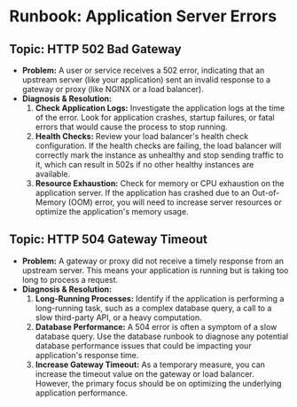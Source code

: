 # Runbook: Application Server Errors

## Topic: HTTP 502 Bad Gateway
- **Problem:** A user or service receives a 502 error, indicating that an upstream server (like your application) sent an invalid response to a gateway or proxy (like NGINX or a load balancer).
- **Diagnosis & Resolution:**
  1. **Check Application Logs:** Investigate the application logs at the time of the error. Look for application crashes, startup failures, or fatal errors that would cause the process to stop running.
  2. **Health Checks:** Review your load balancer's health check configuration. If the health checks are failing, the load balancer will correctly mark the instance as unhealthy and stop sending traffic to it, which can result in 502s if no other healthy instances are available.
  3. **Resource Exhaustion:** Check for memory or CPU exhaustion on the application server. If the application has crashed due to an Out-of-Memory (OOM) error, you will need to increase server resources or optimize the application's memory usage.

## Topic: HTTP 504 Gateway Timeout
- **Problem:** A gateway or proxy did not receive a timely response from an upstream server. This means your application is running but is taking too long to process a request.
- **Diagnosis & Resolution:**
  1. **Long-Running Processes:** Identify if the application is performing a long-running task, such as a complex database query, a call to a slow third-party API, or a heavy computation.
  2. **Database Performance:** A 504 error is often a symptom of a slow database query. Use the database runbook to diagnose any potential database performance issues that could be impacting your application's response time.
  3. **Increase Gateway Timeout:** As a temporary measure, you can increase the timeout value on the gateway or load balancer. However, the primary focus should be on optimizing the underlying application performance.